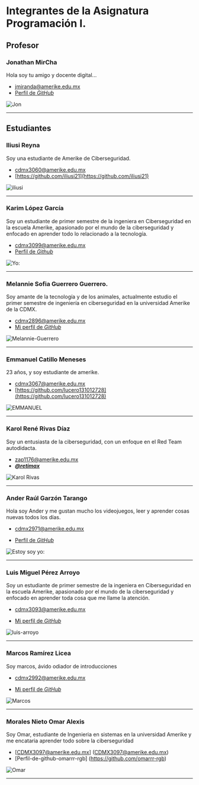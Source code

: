 # Integrantes de la Asignatura Programación I.

## Profesor

### Jonathan MirCha

Hola soy tu amigo y docente digital...

- [jmiranda@amerike.edu.mx](jmiranda@amerike.edu.mx)
- [Perfil de _GitHub_](https://github.com/jonmircha)

![Jon](./img/jonmircha.jpg)

---

## Estudiantes

### Iliusi Reyna

Soy una estudiante de Amerike de Ciberseguridad.

- [cdmx3060@amerike.edu.mx](cdmx3060@amerike.edu.mx)
- [https://github.com/iliusi21](https://github.com/iliusi21)

![iliusi](./img/yomero.jpg)

---

### Karim López García

Soy un estudiante de primer semestre de la ingeniera en Ciberseguridad en la escuela Amerike, apasionado por el mundo de la ciberseguridad y enfocado en aprender todo lo relacionado a la tecnología.

- [cdmx3099@amerike.edu.mx](cdmx3099@amerike.edu.mx)
- [Perfil de _Github_](https://github.com/kar64623)

![Yo:](https://drive.google.com/file/d/12TeN9Cx8KuvscGj6FJjG0mHhM3bAQhLh/view?usp=drive_link)

---

### Melannie Sofia Guerrero Guerrero.

Soy amante de la tecnología y de los animales, actualmente estudio el primer semestre de ingeniería en ciberseguridad en la universidad Amerike de la CDMX.

- [cdmx2896@amerike.edu.mx](cdmx2896@amerike.edu.mx)
- [Mi perfil de _GitHub_](https://github.com/s1ipm)

![Melannie-Guerrero](./img/melannie-gro.jpeg)

---

### Emmanuel Catillo Meneses

23 años, y soy estudiante de amerike.

- [cdmx3067@amerike.edu.mx](cdmx3067@amerike.edu.mx)
- [https://github.com/lucero131012728](https://github.com/lucero131012728)

![EMMANUEL](<WhatsApp Image 2023-07-28 at 12.04.13 AM (1).jpeg>)

---

### Karol René Rivas Díaz

Soy un entusiasta de la ciberseguridad, con un enfoque en el Red Team autodidacta.

- [zap1176@amerike.edu.mx](zap1176@amerike.edu.mx)
- [_**@retimax**_](https://github.com/retimax)

![Karol Rivas](./img/karolRivas.jpg)

---

### Ander Raúl Garzón Tarango

Hola soy Ander y me gustan mucho los videojuegos, leer y aprender cosas nuevas todos los días.

- [cdmx2971@amerike.edu.mx](cdmx2971@amerike.edu.mx)

- [Perfil de _GitHub_](https://github.com/AnderrGZ)

![Estoy soy yo:](https://media.discordapp.net/attachments/609256353793441809/1289614291993104414/IMG_0691.jpg?ex=66f97667&is=66f824e7&hm=ed3c2ccc2faa0751c548e2b254f4cbdee88544003d18712be3c922df47c55159&=&format=webp&width=507&height=676)

---

### Luis Miguel Pérez Arroyo

Soy un estudiante de primer semestre de la ingeniera en Ciberseguridad en la escuela Amerike, apasionado por el mundo de la ciberseguridad y enfocado en aprender toda cosa que me llame la atención.

- [cdmx3093@amerike.edu.mx](cdmx3093@amerike.edu.mx)

- [Mi perfil de _GitHub_](https://github.com/LuisA731)

![luis-arroyo](https://drive.google.com/thumbnail?id=1q2gqbiEeEcQoYC-3DmjaQlIr29mqjW2i)

---

### Marcos Ramírez Licea

Soy marcos, ávido odiador de introducciones

- [cdmx2992@amerike.edu.mx](cdmx2992@amerike.edu.mx)

- [Mi perfil de _GitHub_](https://github.com/DaFrik19)

![Marcos](./img/mifoto.jpg)

---

### Morales Nieto Omar Alexis

Soy Omar, estudiante de Ingenieria en sistemas en la universidad Amerike y me encataria aprender todo sobre la ciberseguridad

- [CDMX3097@amerike.edu.mx] (CDMX3097@amerike.edu.mx)
- [Perfil-de-github-omarrr-rgb] (https://github.com/omarrr-rgb)

![Omar](./img/Omar.png)

---
